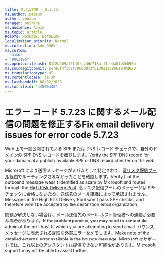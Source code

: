 ```yaml
---
title: スパム対策 - 5.7.23
ms.author: pebaum
author: pebaum
manager: mnirkhe
ms.audience: Admin
ms.topic: article
ROBOTS: NOINDEX, NOFOLLOW
localization_priority: Normal
ms.collection: Adm_O365
ms.custom:
- "3156"
- "9001196"
ms.openlocfilehash: 8122b409a731a5fcc46c718aff1eeda07e26890b
ms.sourcegitcommit: bc7d6f4f3c9f7060d073f5130e1ec856e248d020
ms.translationtype: HT
ms.contentlocale: ja-JP
ms.lasthandoff: 06/02/2020
ms.locfileid: "44506448"
---
```

# <a name="fix-email-delivery-issues-for-error-code-5723"></a><span data-ttu-id="6e651-102">エラー コード 5.7.23 に関するメール配信の問題を修正する</span><span class="sxs-lookup"><span data-stu-id="6e651-102">Fix email delivery issues for error code 5.7.23</span></span>

<span data-ttu-id="6e651-103">Web 上で一般公開されている SPF または DNS レコード チェックで、自分のドメインの SPF DNS レコードを確認します。</span><span class="sxs-lookup"><span data-stu-id="6e651-103">Verify the SPF DNS record for your domain at a publicly available SPF or DNS record checker on the web.</span></span>

<span data-ttu-id="6e651-104">Microsoft により送信メッセージがスパムとして特定されて、[高リスク配信プール](https://docs.microsoft.com/microsoft-365/security/office-365-security/high-risk-delivery-pool-for-outbound-messages)経由でルーティングされなかったことを確認します。</span><span class="sxs-lookup"><span data-stu-id="6e651-104">Verify that the outbound message wasn't identified as spam by Microsoft and routed through the [High Risk Delivery Pool](https://docs.microsoft.com/microsoft-365/security/office-365-security/high-risk-delivery-pool-for-outbound-messages).</span></span> <span data-ttu-id="6e651-105">高リスク配信プールのメッセージは SPF チェックに合格しないため、送信先のメール組織によって承認されません。</span><span class="sxs-lookup"><span data-stu-id="6e651-105">Messages in the High Risk Delivery Pool won't pass SPF checks, and therefore won't be accepted by the destination email organization.</span></span>

<span data-ttu-id="6e651-106">問題が解決しない場合は、メール送信先のメール ホスト管理者への連絡が必要な場合があります。</span><span class="sxs-lookup"><span data-stu-id="6e651-106">If the problem persists, you may need to contact the admin of the mail host to which you are attempting to send email.</span></span> <span data-ttu-id="6e651-107">バウンス メッセージに表示される詳細な外部エラーをメモします。</span><span class="sxs-lookup"><span data-stu-id="6e651-107">Make note of the detailed external error available in the bounce message.</span></span> <span data-ttu-id="6e651-108">Microsoft のサポートでは、これ以上のアシスタントは提供できない可能性があります。</span><span class="sxs-lookup"><span data-stu-id="6e651-108">Microsoft support may not be able to assist further.</span></span>
